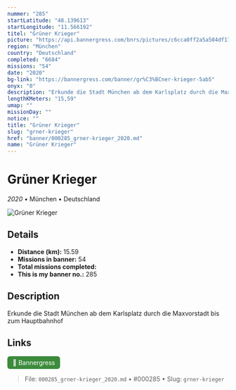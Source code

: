```yaml
---
nummer: "285"
startLatitude: "48.139613"
startLongitude: "11.566192"
titel: "Grüner Krieger"
picture: "https://api.bannergress.com/bnrs/pictures/c6cca0ff2a5a504df17fa983e4b3e143"
region: "München"
country: "Deutschland"
completed: "6684"
missions: "54"
date: "2020"
bg-link: "https://bannergress.com/banner/gr%C3%BCner-krieger-5ab5"
onyx: "0"
description: "Erkunde die Stadt München ab dem Karlsplatz durch die Maxvorstadt bis zum Hauptbahnhof"
lengthKMeters: "15,59"
umap: ""
missionDay: ""
notice: ""
title: "Grüner Krieger"
slug: "grner-krieger"
href: "banner/000285_grner-krieger_2020.md"
name: "Grüner Krieger"
---
```

# Grüner Krieger

*2020* • München • Deutschland

![Grüner Krieger](https://api.bannergress.com/bnrs/pictures/c6cca0ff2a5a504df17fa983e4b3e143)



## Details
- **Distance (km):** 15.59
- **Missions in banner:** 54
- **Total missions completed:** 
- **This is my banner no.:** 285



## Description
Erkunde die Stadt München ab dem Karlsplatz durch die Maxvorstadt bis zum Hauptbahnhof



## Links
<a href="https://bannergress.com/banner/gr%C3%BCner-krieger-5ab5" target="_blank" style="display:inline-block;margin-right:8px;padding:6px 12px;background:#3c8b3c;color:#fff;text-decoration:none;border-radius:6px;">🔗 Bannergress</a>



> File: `000285_grner-krieger_2020.md` • #000285 • Slug: `grner-krieger`
